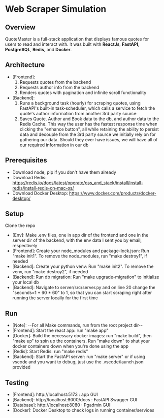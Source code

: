 # Web Scraper Simulation

## Overview

QuoteMaster is a full-stack application that displays famous quotes for users to read and interact with.
It was built with **ReactJs**, **FastAPI**, **PostgreSQL**, **Redis**, and **Docker**. 

## Architecture

- [Frontend]:
  1. Requests quotes from the backend
  2. Requests author info from the backend
  3. Renders quotes with pagination and infinite scroll functionality
- [Backend]:
  1. Runs a background task (hourly) for scraping quotes, using FastAPI's built-in task-scheduler, which calls a service to fetch the quote's author information from another 3rd party source
  2. Saves Quote, Author and Book data to the db, and author data to the Redis Cache. This way the user has the fastest response time when clicking the "enhance button", all while 
  retaining the ability to persist data and decouple from the 3rd party source we initially rely on for gathering our data. Should they ever have issues, we will have all of our required information in our db

## Prerequisites

- Download node, pip if you don't have them already
- Download Redis: https://redis.io/docs/latest/operate/oss_and_stack/install/install-redis/install-redis-on-mac-os/
- Download Docker Desktop: https://www.docker.com/products/docker-desktop/

## Setup

Clone the repo
- [Env]: Make .env files, one in app dir of the frontend and one in the server dir of the backend, with the env data I sent you by email, respectively
- [Frontend]: Create your node_modules and package-lock.json: Run "make init1". To remove the node_modules, run "make destroy1", if needed
- [Backend]: Create your python venv: Run "make init2". To remove the venv, run "make destroy2", if needed
- [Backend]: Run db migration: Run "make upgrade-migration" to initialize your local db
- [Backend]: Navigate to server/src/server.py and on line 20 change the "seconds=1 * 60 * 60" to 1, so that you can start scraping right after running the server locally for the first time

## Run

- [Note]: --For all Make commands, run from the root project dir--
- [Frontend]: Start the react app: run "make app"
- [Docker]: Build the necessary docker images: run "make build", then "make up" to spin up the containers. Run "make down" to shut your docker containers down when you're done using the app
- [Redis]: Start Redis: run "make redis"
- [Backend]: Start the FastAPI server: run "make server" or if using vscode and you want to debug, just use the .vscode/launch.json provided

## Testing

- [Frontend]: http://localhost:5173 : app GUI
- [Backend]: http://localhost:8000/docs : FastAPI Swagger GUI
- [Database]: http://localhost:8080 : Pgadmin GUI
- [Docker]: Docker Desktop to check logs in running container/services